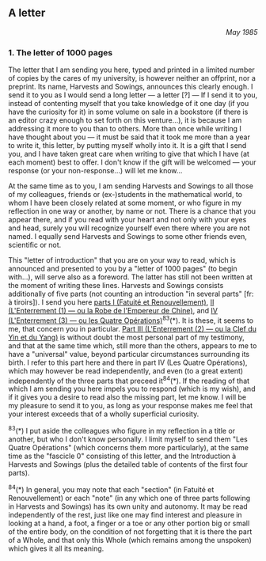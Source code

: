 ## A letter
<div style="text-align: right"><i>May 1985</i></div>

### 1. The letter of 1000 pages

The letter that I am sending you here, typed and printed in a limited number of copies by the cares of my university, is however neither an offprint, nor a preprint. Its name, Harvests and Sowings, announces this clearly enough. I send it to you as I would send a long letter &mdash; a letter [?] &mdash; If I send it to you, instead of contenting myself that you take knowledge of it one day (if you have the curiosity for it) in some volume on sale in a bookstore (if there is an editor crazy enough to set forth on this venture...), it is because I am addressing it more to you than to others. More than once while writing I have thought about you &mdash; it must be said that it took me more than a year to write it, this letter, by putting myself wholly into it. It is a gift that I send you, and I have taken great care when writing to give that which I have (at each moment) best to offer. I don't know if the gift will be welcomed &mdash; your response (or your non-response...) will let me know...


At the same time as to you, I am sending Harvests and Sowings to all those of my colleagues, friends or (ex-)students in the mathematical world, to whom I have been closely related at some moment, or who figure in my reflection in one way or another, by name or not. There is a chance that you appear there, and if you read with your heart and not only with your eyes and head, surely you will recognize yourself even there where you are not named. I equally send Harvests and Sowings to some other friends even, scientific or not.

This "letter of introduction" that you are on your way to read, which is announced and presented to you by a "letter of 1000 pages" (to begin with...), will serve also as a foreword. The latter has still not been written at the moment of writing these lines. Harvests and Sowings consists additionally of five parts (not counting an introduction "in several parts" [fr: à tiroirs]). I send you here [parts I (Fatuité et Renouvellement)](../table-of-contents.md#part-1), [II (L'Enterrement (1) &mdash; ou la Robe de l'Empereur de Chine)](../table-of-contents.md#part-2), and [IV (L'Enterrement (3) &mdash; ou les Quatre Opérations)](../table-of-contents.md#part-4)<sup>83</sup>(&ast;). It is these, it seems to me, that concern you in particular. [Part III (L'Enterrement (2) &mdash; ou la Clef du Yin et du Yang)](../table-of-contents.md#part-3) is without doubt the most personal part of my testimony, and that at the same time which, still more than the others, appears to me to have a "universal" value, beyond particular circumstances surrounding its birth. I refer to this part here and there in part IV (Les Quatre Opérations), which may however be read independently, and even (to a great extent) independently of the three parts that preceed it<sup>84</sup>(&ast;). If the reading of that which I am sending you here impels you to respond (which is my wish), and if it gives you a desire to read also the missing part, let me know. I will be my pleasure to send it to you, as long as your response makes me feel that your interest exceeds that of a wholly superficial curiosity.

<sup>83</sup>(&ast;) I put aside the colleagues who figure in my reflection in a title or another, but who I don't know personally. I limit myself to send them "Les Quatre Opérations" (which concerns them more particularly), at the same time as the "fascicle 0" consisting of this letter, and the Introduction à Harvests and Sowings (plus the detailed table of contents of the first four parts).

<sup>84</sup>(&ast;) In general, you may note that each "section" (in Fatuité et Renouvellement) or each "note" (in any which one of three parts following in Harvests and Sowings) has its own unity and autonomy. It may be read independently of the rest, just like one may find interest and pleasure in looking at a hand, a foot, a finger or a toe or any other portion big or small of the entire body, on the condition of not forgetting that it is there the part of a Whole, and that only this Whole (which remains among the unspoken) which gives it all its meaning.
